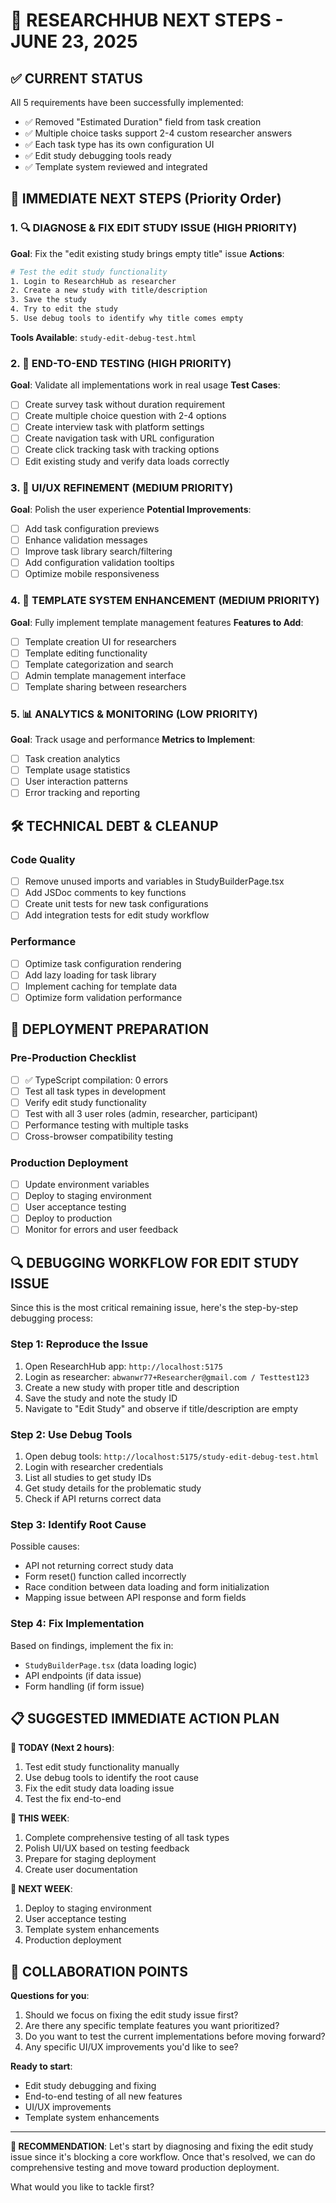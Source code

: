 # 🚀 RESEARCHHUB NEXT STEPS - JUNE 23, 2025

## ✅ CURRENT STATUS
All 5 requirements have been successfully implemented:
- ✅ Removed "Estimated Duration" field from task creation
- ✅ Multiple choice tasks support 2-4 custom researcher answers
- ✅ Each task type has its own configuration UI
- ✅ Edit study debugging tools ready
- ✅ Template system reviewed and integrated

## 🎯 IMMEDIATE NEXT STEPS (Priority Order)

### 1. 🔍 DIAGNOSE & FIX EDIT STUDY ISSUE (HIGH PRIORITY)
**Goal**: Fix the "edit existing study brings empty title" issue
**Actions**:
```bash
# Test the edit study functionality
1. Login to ResearchHub as researcher
2. Create a new study with title/description
3. Save the study
4. Try to edit the study
5. Use debug tools to identify why title comes empty
```
**Tools Available**: `study-edit-debug-test.html`

### 2. 🧪 END-TO-END TESTING (HIGH PRIORITY)
**Goal**: Validate all implementations work in real usage
**Test Cases**:
- [ ] Create survey task without duration requirement
- [ ] Create multiple choice question with 2-4 options
- [ ] Create interview task with platform settings
- [ ] Create navigation task with URL configuration
- [ ] Create click tracking task with tracking options
- [ ] Edit existing study and verify data loads correctly

### 3. 🎨 UI/UX REFINEMENT (MEDIUM PRIORITY)
**Goal**: Polish the user experience
**Potential Improvements**:
- [ ] Add task configuration previews
- [ ] Enhance validation messages
- [ ] Improve task library search/filtering
- [ ] Add configuration validation tooltips
- [ ] Optimize mobile responsiveness

### 4. 🔧 TEMPLATE SYSTEM ENHANCEMENT (MEDIUM PRIORITY)
**Goal**: Fully implement template management features
**Features to Add**:
- [ ] Template creation UI for researchers
- [ ] Template editing functionality
- [ ] Template categorization and search
- [ ] Admin template management interface
- [ ] Template sharing between researchers

### 5. 📊 ANALYTICS & MONITORING (LOW PRIORITY)
**Goal**: Track usage and performance
**Metrics to Implement**:
- [ ] Task creation analytics
- [ ] Template usage statistics
- [ ] User interaction patterns
- [ ] Error tracking and reporting

## 🛠️ TECHNICAL DEBT & CLEANUP

### Code Quality
- [ ] Remove unused imports and variables in StudyBuilderPage.tsx
- [ ] Add JSDoc comments to key functions
- [ ] Create unit tests for new task configurations
- [ ] Add integration tests for edit study workflow

### Performance
- [ ] Optimize task configuration rendering
- [ ] Add lazy loading for task library
- [ ] Implement caching for template data
- [ ] Optimize form validation performance

## 🚀 DEPLOYMENT PREPARATION

### Pre-Production Checklist
- [ ] ✅ TypeScript compilation: 0 errors
- [ ] Test all task types in development
- [ ] Verify edit study functionality
- [ ] Test with all 3 user roles (admin, researcher, participant)
- [ ] Performance testing with multiple tasks
- [ ] Cross-browser compatibility testing

### Production Deployment
- [ ] Update environment variables
- [ ] Deploy to staging environment
- [ ] User acceptance testing
- [ ] Deploy to production
- [ ] Monitor for errors and user feedback

## 🔍 DEBUGGING WORKFLOW FOR EDIT STUDY ISSUE

Since this is the most critical remaining issue, here's the step-by-step debugging process:

### Step 1: Reproduce the Issue
1. Open ResearchHub app: `http://localhost:5175`
2. Login as researcher: `abwanwr77+Researcher@gmail.com / Testtest123`
3. Create a new study with proper title and description
4. Save the study and note the study ID
5. Navigate to "Edit Study" and observe if title/description are empty

### Step 2: Use Debug Tools
1. Open debug tools: `http://localhost:5175/study-edit-debug-test.html`
2. Login with researcher credentials
3. List all studies to get study IDs
4. Get study details for the problematic study
5. Check if API returns correct data

### Step 3: Identify Root Cause
Possible causes:
- API not returning correct study data
- Form reset() function called incorrectly
- Race condition between data loading and form initialization
- Mapping issue between API response and form fields

### Step 4: Fix Implementation
Based on findings, implement the fix in:
- `StudyBuilderPage.tsx` (data loading logic)
- API endpoints (if data issue)
- Form handling (if form issue)

## 📋 SUGGESTED IMMEDIATE ACTION PLAN

**🎯 TODAY (Next 2 hours)**:
1. Test edit study functionality manually
2. Use debug tools to identify the root cause
3. Fix the edit study data loading issue
4. Test the fix end-to-end

**🎯 THIS WEEK**:
1. Complete comprehensive testing of all task types
2. Polish UI/UX based on testing feedback
3. Prepare for staging deployment
4. Create user documentation

**🎯 NEXT WEEK**:
1. Deploy to staging environment
2. User acceptance testing
3. Template system enhancements
4. Production deployment

## 🤝 COLLABORATION POINTS

**Questions for you**:
1. Should we focus on fixing the edit study issue first?
2. Are there any specific template features you want prioritized?
3. Do you want to test the current implementations before moving forward?
4. Any specific UI/UX improvements you'd like to see?

**Ready to start**:
- Edit study debugging and fixing
- End-to-end testing of all new features
- UI/UX improvements
- Template system enhancements

---

**🚀 RECOMMENDATION**: Let's start by diagnosing and fixing the edit study issue since it's blocking a core workflow. Once that's resolved, we can do comprehensive testing and move toward production deployment.

What would you like to tackle first?

